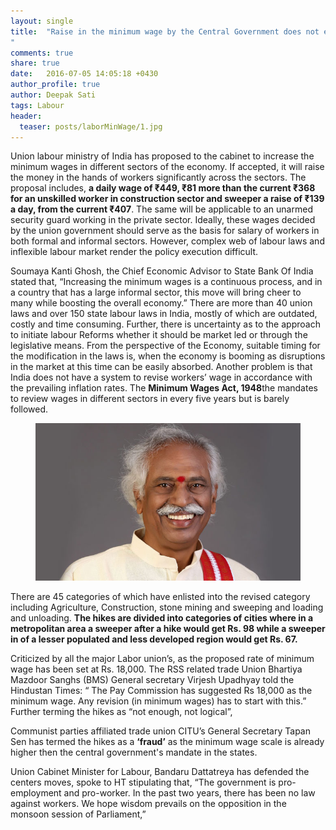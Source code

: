 ```yaml
---
layout: single
title:  "Raise in the minimum wage by the Central Government does not excite trade unions
"
comments: true
share: true
date:   2016-07-05 14:05:18 +0430
author_profile: true
author: Deepak Sati
tags: Labour 
header:
  teaser: posts/laborMinWage/1.jpg
---
```


Union labour ministry of India has proposed to the cabinet to increase the minimum wages in different sectors of the economy. If accepted, it will raise the money in the hands of workers significantly across the sectors. The proposal includes, <b>a daily wage of ₹449, ₹81 more than the current ₹368 for an unskilled worker in construction sector and sweeper a raise of ₹139 a day, from the current ₹407</b>. The same will be applicable to an unarmed security guard working in the private sector. Ideally, these wages decided by the union government should serve as the basis for salary of workers in both formal and informal sectors. However, complex web of labour laws and inflexible labour market render the policy execution difficult. 

Soumaya Kanti Ghosh, the Chief Economic Advisor to State Bank Of India stated that, “Increasing the minimum wages is a continuous process, and in a country that has a large informal sector, this move will bring cheer to many while boosting the overall economy.”
There are more than 40 union laws and over 150 state labour laws in India, mostly of which are outdated, costly and time consuming. Further, there is uncertainty as to the approach to initiate labour Reforms whether it should be market led or through the legislative means. From the perspective of the Economy, suitable timing for the modification in the laws is, when the economy is booming as disruptions in the market at this time can be easily absorbed. Another problem is that India does not have a system to revise workers’ wage in accordance with the prevailing inflation rates. The <b>Minimum Wages Act, 1948</b>the mandates to review wages in different sectors in every five years but is barely followed.

<figure class="half">
<a href="/images/posts/laborMinWage/1.jpg"><img src="/images/posts/laborMinWage/1.jpg"></a>
<figcaption></figcaption>
</figure>


There are 45 categories of which have enlisted into the revised category including Agriculture, Construction, stone mining and sweeping and loading and unloading. <b>The hikes are divided into categories of cities where in a metropolitan area a sweeper after a hike would get Rs. 98 while a sweeper in of a lesser populated and less developed region would get Rs. 67.</b>


Criticized by all the major Labor union’s, as the proposed rate of minimum wage has been set at Rs. 18,000. The RSS related trade Union Bhartiya Mazdoor Sanghs (BMS) General secretary Virjesh Upadhyay told the Hindustan Times: “ The Pay Commission has suggested Rs 18,000 as the minimum wage. Any revision (in minimum wages) has to start with this.” Further terming the hikes as “not enough, not logical”, 

Communist parties affiliated trade union CITU’s General Secretary Tapan Sen has termed the hikes as a <b>‘fraud’</b> as the minimum wage scale is already higher then the central government's mandate in the states.


Union Cabinet Minister for Labour, Bandaru Dattatreya has defended the centers moves, spoke to HT stipulating that, “The government is pro-employment and pro-worker. In the past two years, there has been no law against workers. We hope wisdom prevails on the opposition in the monsoon session of Parliament,”

